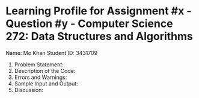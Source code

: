 # Learning Profile for Assignment #x - Question #y - Computer Science 272: Data Structures and Algorithms

Name: Mo Khan
Student ID: 3431709

1. Problem Statement:
2. Description of the Code:
3. Errors and Warnings:
4. Sample Input and Output:
5. Discussion:
